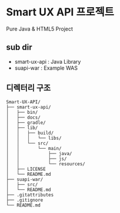 # Smart UX API 프로젝트
Pure Java & HTML5 Project
## sub dir
- smart-ux-api : Java Library
- suapi-war : Example WAS
## 디렉터리 구조
```
Smart-UX-API/
├── smart-ux-api/
│   ├── bin/
│   ├── docs/
│   ├── gradle/
│   ├── lib/
│   │   ├── build/
│   │   │   └── libs/
│   │   └── src/
│   │       └── main/
│   │           ├── java/
│   │           ├── js/
│   │           └── resources/
│   ├── LICENSE
│   └── README.md
├── suapi-war/
│   ├── src/
│   └── README.md
├── .gitattributes
├── .gitignore
└── README.md
```


